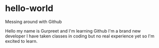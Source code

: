 # hello-world
Messing around with Github

Hello my name is Gurpreet and I'm learning Github I'm a brand new developer I have taken classes in coding but no real experience yet so I'm excited to learn.

